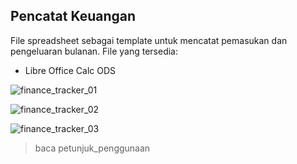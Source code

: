 ## Pencatat Keuangan

File spreadsheet sebagai template untuk mencatat pemasukan dan pengeluaran bulanan.
File yang tersedia:
- Libre Office Calc ODS


![finance_tracker_01](https://dl.dropboxusercontent.com/u/24566089/img_blog/finance_tracker_01.png)

![finance_tracker_02](https://dl.dropboxusercontent.com/u/24566089/img_blog/finance_tracker_02.png)

![finance_tracker_03](https://dl.dropboxusercontent.com/u/24566089/img_blog/finance_tracker_03.png)


> baca petunjuk_penggunaan